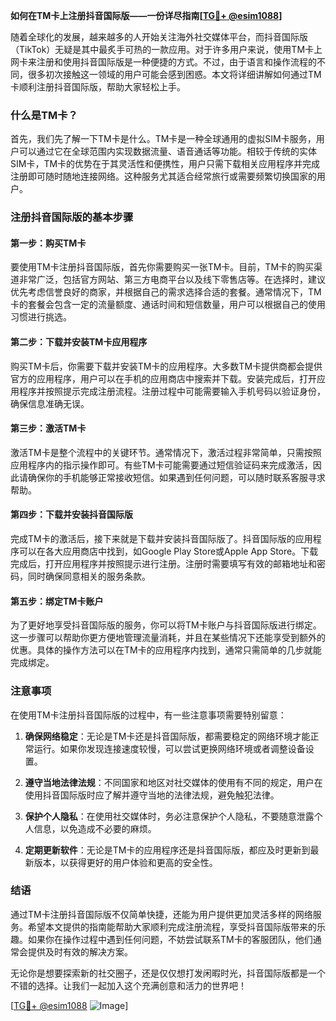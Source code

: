**如何在TM卡上注册抖音国际版——一份详尽指南[[TG💪+ @esim1088](https://t.me/s/esim1088)]**

随着全球化的发展，越来越多的人开始关注海外社交媒体平台，而抖音国际版（TikTok）无疑是其中最炙手可热的一款应用。对于许多用户来说，使用TM卡上网卡来注册和使用抖音国际版是一种便捷的方式。不过，由于语言和操作流程的不同，很多初次接触这一领域的用户可能会感到困惑。本文将详细讲解如何通过TM卡顺利注册抖音国际版，帮助大家轻松上手。

### 什么是TM卡？

首先，我们先了解一下TM卡是什么。TM卡是一种全球通用的虚拟SIM卡服务，用户可以通过它在全球范围内实现数据流量、语音通话等功能。相较于传统的实体SIM卡，TM卡的优势在于其灵活性和便携性，用户只需下载相关应用程序并完成注册即可随时随地连接网络。这种服务尤其适合经常旅行或需要频繁切换国家的用户。

### 注册抖音国际版的基本步骤

#### 第一步：购买TM卡

要使用TM卡注册抖音国际版，首先你需要购买一张TM卡。目前，TM卡的购买渠道非常广泛，包括官方网站、第三方电商平台以及线下零售店等。在选择时，建议优先考虑信誉良好的商家，并根据自己的需求选择合适的套餐。通常情况下，TM卡的套餐会包含一定的流量额度、通话时间和短信数量，用户可以根据自己的使用习惯进行挑选。

#### 第二步：下载并安装TM卡应用程序

购买TM卡后，你需要下载并安装TM卡的应用程序。大多数TM卡提供商都会提供官方的应用程序，用户可以在手机的应用商店中搜索并下载。安装完成后，打开应用程序并按照提示完成注册流程。注册过程中可能需要输入手机号码以验证身份，确保信息准确无误。

#### 第三步：激活TM卡

激活TM卡是整个流程中的关键环节。通常情况下，激活过程非常简单，只需按照应用程序内的指示操作即可。有些TM卡可能需要通过短信验证码来完成激活，因此请确保你的手机能够正常接收短信。如果遇到任何问题，可以随时联系客服寻求帮助。

#### 第四步：下载并安装抖音国际版

完成TM卡的激活后，接下来就是下载并安装抖音国际版了。抖音国际版的应用程序可以在各大应用商店中找到，如Google Play Store或Apple App Store。下载完成后，打开应用程序并按照提示进行注册。注册时需要填写有效的邮箱地址和密码，同时确保同意相关的服务条款。

#### 第五步：绑定TM卡账户

为了更好地享受抖音国际版的服务，你可以将TM卡账户与抖音国际版进行绑定。这一步骤可以帮助你更方便地管理流量消耗，并且在某些情况下还能享受到额外的优惠。具体的操作方法可以在TM卡的应用程序内找到，通常只需简单的几步就能完成绑定。

### 注意事项

在使用TM卡注册抖音国际版的过程中，有一些注意事项需要特别留意：

1. **确保网络稳定**：无论是TM卡还是抖音国际版，都需要稳定的网络环境才能正常运行。如果你发现连接速度较慢，可以尝试更换网络环境或者调整设备设置。
   
2. **遵守当地法律法规**：不同国家和地区对社交媒体的使用有不同的规定，用户在使用抖音国际版时应了解并遵守当地的法律法规，避免触犯法律。

3. **保护个人隐私**：在使用社交媒体时，务必注意保护个人隐私，不要随意泄露个人信息，以免造成不必要的麻烦。

4. **定期更新软件**：无论是TM卡的应用程序还是抖音国际版，都应及时更新到最新版本，以获得更好的用户体验和更高的安全性。

### 结语

通过TM卡注册抖音国际版不仅简单快捷，还能为用户提供更加灵活多样的网络服务。希望本文提供的指南能帮助大家顺利完成注册流程，享受抖音国际版带来的乐趣。如果你在操作过程中遇到任何问题，不妨尝试联系TM卡的客服团队，他们通常会提供及时有效的解决方案。

无论你是想要探索新的社交圈子，还是仅仅想打发闲暇时光，抖音国际版都是一个不错的选择。让我们一起加入这个充满创意和活力的世界吧！

[[TG💪+ @esim1088](https://t.me/s/esim1088) ![Image](https://i.postimg.cc/4NQfJmqS/Snipaste-2025-05-13-00-14-12.png)]